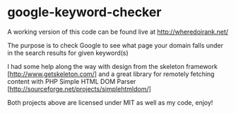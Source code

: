 google-keyword-checker
======================
A working version of this code can be found live at http://wheredoirank.net/

The purpose is to check Google to see what page your domain falls under in the search results for given keyword(s)

I had some help along the way with design from the skeleton framework [http://www.getskeleton.com/]
and a great library for remotely fetching content with PHP Simple HTML DOM Parser [http://sourceforge.net/projects/simplehtmldom/]

Both projects above are licensed under MIT as well as my code, enjoy!
